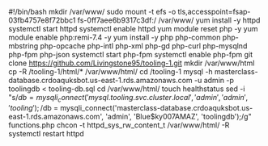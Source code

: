 #!/bin/bash
mkdir /var/www/
sudo mount -t efs -o tls,accesspoint=fsap-03fb4757e8f72bbc1 fs-0ff7aee6b9317c3df:/ /var/www/
yum install -y httpd 
systemctl start httpd
systemctl enable httpd
yum module reset php -y
yum module enable php:remi-7.4 -y
yum install -y php php-common php-mbstring php-opcache php-intl php-xml php-gd php-curl php-mysqlnd php-fpm php-json
systemctl start php-fpm
systemctl enable php-fpm
git clone https://github.com/Livingstone95/tooling-1.git
mkdir /var/www/html
cp -R /tooling-1/html/*  /var/www/html/
cd /tooling-1
mysql -h masterclass-database.crdoaquksbot.us-east-1.rds.amazonaws.com -u admin -p toolingdb < tooling-db.sql
cd /var/www/html/
touch healthstatus
sed -i "s/$db = mysqli_connect('mysql.tooling.svc.cluster.local', 'admin', 'admin', 'tooling');/$db = mysqli_connect('masterclass-database.crdoaquksbot.us-east-1.rds.amazonaws.com', 'admin', 'Blue$ky007AMAZ', 'toolingdb');/g" functions.php
chcon -t httpd_sys_rw_content_t /var/www/html/ -R
systemctl restart httpd







